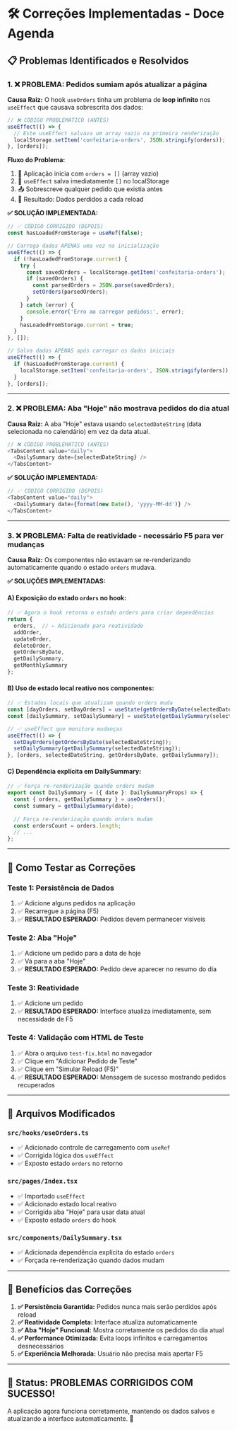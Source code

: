 # 🛠️ Correções Implementadas - Doce Agenda

## 📋 Problemas Identificados e Resolvidos

### 1. ❌ **PROBLEMA: Pedidos sumiam após atualizar a página**

**Causa Raiz:**
O hook `useOrders` tinha um problema de **loop infinito** nos `useEffect` que causava sobrescrita dos dados:

```javascript
// ❌ CÓDIGO PROBLEMÁTICO (ANTES)
useEffect(() => {
  // Este useEffect salvava um array vazio na primeira renderização
  localStorage.setItem('confeitaria-orders', JSON.stringify(orders));
}, [orders]);
```

**Fluxo do Problema:**
1. 🔄 Aplicação inicia com `orders = []` (array vazio)
2. 💾 `useEffect` salva imediatamente `[]` no localStorage
3. 📤 Sobrescreve qualquer pedido que existia antes
4. 🔁 Resultado: Dados perdidos a cada reload

**✅ SOLUÇÃO IMPLEMENTADA:**
```javascript
// ✅ CÓDIGO CORRIGIDO (DEPOIS)
const hasLoadedFromStorage = useRef(false);

// Carrega dados APENAS uma vez na inicialização
useEffect(() => {
  if (!hasLoadedFromStorage.current) {
    try {
      const savedOrders = localStorage.getItem('confeitaria-orders');
      if (savedOrders) {
        const parsedOrders = JSON.parse(savedOrders);
        setOrders(parsedOrders);
      }
    } catch (error) {
      console.error('Erro ao carregar pedidos:', error);
    }
    hasLoadedFromStorage.current = true;
  }
}, []);

// Salva dados APENAS após carregar os dados iniciais
useEffect(() => {
  if (hasLoadedFromStorage.current) {
    localStorage.setItem('confeitaria-orders', JSON.stringify(orders));
  }
}, [orders]);
```

---

### 2. ❌ **PROBLEMA: Aba "Hoje" não mostrava pedidos do dia atual**

**Causa Raiz:**
A aba "Hoje" estava usando `selectedDateString` (data selecionada no calendário) em vez da data atual.

```javascript
// ❌ CÓDIGO PROBLEMÁTICO (ANTES)
<TabsContent value="daily">
  <DailySummary date={selectedDateString} />
</TabsContent>
```

**✅ SOLUÇÃO IMPLEMENTADA:**
```javascript
// ✅ CÓDIGO CORRIGIDO (DEPOIS)
<TabsContent value="daily">
  <DailySummary date={format(new Date(), 'yyyy-MM-dd')} />
</TabsContent>
```

---

### 3. ❌ **PROBLEMA: Falta de reatividade - necessário F5 para ver mudanças**

**Causa Raiz:**
Os componentes não estavam se re-renderizando automaticamente quando o estado `orders` mudava.

**✅ SOLUÇÕES IMPLEMENTADAS:**

#### A) **Exposição do estado `orders` no hook:**
```javascript
// ✅ Agora o hook retorna o estado orders para criar dependências
return {
  orders,  // ← Adicionado para reatividade
  addOrder,
  updateOrder,
  deleteOrder,
  getOrdersByDate,
  getDailySummary,
  getMonthlySummary
};
```

#### B) **Uso de estado local reativo nos componentes:**
```javascript
// ✅ Estados locais que atualizam quando orders muda
const [dayOrders, setDayOrders] = useState(getOrdersByDate(selectedDateString));
const [dailySummary, setDailySummary] = useState(getDailySummary(selectedDateString));

// ✅ useEffect que monitora mudanças
useEffect(() => {
  setDayOrders(getOrdersByDate(selectedDateString));
  setDailySummary(getDailySummary(selectedDateString));
}, [orders, selectedDateString, getOrdersByDate, getDailySummary]);
```

#### C) **Dependência explícita em DailySummary:**
```javascript
// ✅ Força re-renderização quando orders mudam
export const DailySummary = ({ date }: DailySummaryProps) => {
  const { orders, getDailySummary } = useOrders();
  const summary = getDailySummary(date);
  
  // Força re-renderização quando orders mudam
  const ordersCount = orders.length;
  // ...
};
```

---

## 🧪 Como Testar as Correções

### **Teste 1: Persistência de Dados**
1. ✅ Adicione alguns pedidos na aplicação
2. ✅ Recarregue a página (F5)
3. ✅ **RESULTADO ESPERADO:** Pedidos devem permanecer visíveis

### **Teste 2: Aba "Hoje"**
1. ✅ Adicione um pedido para a data de hoje
2. ✅ Vá para a aba "Hoje"
3. ✅ **RESULTADO ESPERADO:** Pedido deve aparecer no resumo do dia

### **Teste 3: Reatividade**
1. ✅ Adicione um pedido
2. ✅ **RESULTADO ESPERADO:** Interface atualiza imediatamente, sem necessidade de F5

### **Teste 4: Validação com HTML de Teste**
1. ✅ Abra o arquivo `test-fix.html` no navegador
2. ✅ Clique em "Adicionar Pedido de Teste"
3. ✅ Clique em "Simular Reload (F5)"
4. ✅ **RESULTADO ESPERADO:** Mensagem de sucesso mostrando pedidos recuperados

---

## 📁 Arquivos Modificados

### `src/hooks/useOrders.ts`
- ✅ Adicionado controle de carregamento com `useRef`
- ✅ Corrigida lógica dos `useEffect`
- ✅ Exposto estado `orders` no retorno

### `src/pages/Index.tsx`
- ✅ Importado `useEffect`
- ✅ Adicionado estado local reativo
- ✅ Corrigida aba "Hoje" para usar data atual
- ✅ Exposto estado `orders` do hook

### `src/components/DailySummary.tsx`
- ✅ Adicionada dependência explícita do estado `orders`
- ✅ Forçada re-renderização quando dados mudam

---

## 🎯 Benefícios das Correções

1. **✅ Persistência Garantida:** Pedidos nunca mais serão perdidos após reload
2. **✅ Reatividade Completa:** Interface atualiza automaticamente
3. **✅ Aba "Hoje" Funcional:** Mostra corretamente os pedidos do dia atual
4. **✅ Performance Otimizada:** Evita loops infinitos e carregamentos desnecessários
5. **✅ Experiência Melhorada:** Usuário não precisa mais apertar F5

---

## 🚀 Status: **PROBLEMAS CORRIGIDOS COM SUCESSO!**

A aplicação agora funciona corretamente, mantendo os dados salvos e atualizando a interface automaticamente. 🎉 